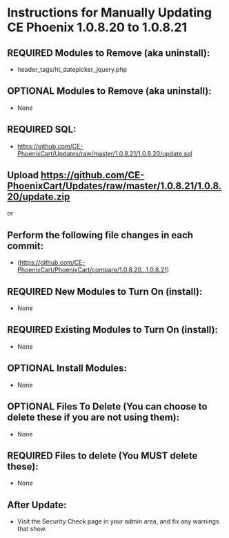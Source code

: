 # Instructions for Manually Updating CE Phoenix 1.0.8.20 to 1.0.8.21
## REQUIRED Modules to Remove (aka uninstall):
* header_tags/ht_datepicker_jquery.php

## OPTIONAL  Modules to Remove (aka uninstall):
* None

## REQUIRED SQL:
* https://github.com/CE-PhoenixCart/Updates/raw/master/1.0.8.21/1.0.8.20/update.sql

## Upload https://github.com/CE-PhoenixCart/Updates/raw/master/1.0.8.21/1.0.8.20/update.zip
or
## Perform the following file changes in each commit:
* (https://github.com/CE-PhoenixCart/PhoenixCart/compare/1.0.8.20...1.0.8.21)

## REQUIRED New Modules to Turn On (install):
* None

## REQUIRED Existing Modules to Turn On (install):
* None

## OPTIONAL Install Modules:
* None

## OPTIONAL Files To Delete (You can choose to delete these if you are not using them):
* None

## REQUIRED Files to delete (You MUST delete these):
* None

## After Update:
* Visit the Security Check page in your admin area, and fix any warnings that show.  
